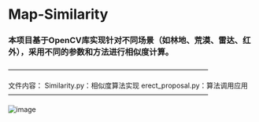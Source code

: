 # Map-Similarity

### 本项目基于OpenCV库实现针对不同场景（如林地、荒漠、雷达、红外），采用不同的参数和方法进行相似度计算。
—————————————————————————————

文件内容：
Similarity.py：相似度算法实现
erect_proposal.py：算法调用应用
—————————————————————————————

![image](https://github.com/user-attachments/assets/1cf52550-f832-49f3-ab3e-949af557efd5)
